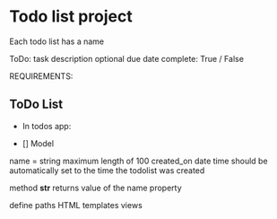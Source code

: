 # Todo list project

Each todo list has a name

ToDo:
task description 
optional due date
complete: True / False

REQUIREMENTS:

## ToDo List

* In todos app:
 
 * [] Model

 name = string maximum length of 100
 created_on date time should be automatically set to the time the todolist was created

 method __str__ returns value of the name property


define paths
HTML templates
views

